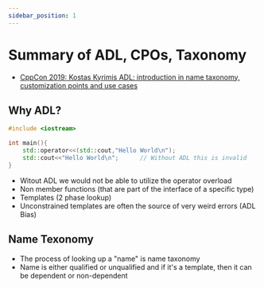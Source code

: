 ```yaml
---
sidebar_position: 1
---
```


# Summary of ADL, CPOs, Taxonomy

- [CppCon 2019: Kostas Kyrimis ADL: introduction in name taxonomy, customization points and use cases](https://www.youtube.com/watch?v=u1iewQYkYGE)

## Why ADL?

```cpp
#include <iostream>

int main(){
    std::operator<<(std::cout,"Hello World\n");
    std::cout<<"Hello World\n";      // Without ADL this is invalid
}
```

- Witout ADL we would not be able to utilize the operator overload
- Non member functions (that are part of the interface of a specific type)
- Templates (2 phase lookup)
- Unconstrained templates are often the source of very weird errors (ADL Bias)

## Name Texonomy

- The process of looking up a "name" is name taxonomy
- Name is either qualified or unqualified and if it's a template, then it can be dependent or non-dependent


